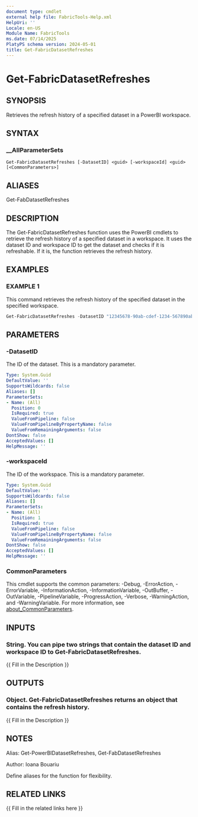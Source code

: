 ```yaml
---
document type: cmdlet
external help file: FabricTools-Help.xml
HelpUri: ''
Locale: en-US
Module Name: FabricTools
ms.date: 07/14/2025
PlatyPS schema version: 2024-05-01
title: Get-FabricDatasetRefreshes
---
```


# Get-FabricDatasetRefreshes

## SYNOPSIS

Retrieves the refresh history of a specified dataset in a PowerBI workspace.

## SYNTAX

### __AllParameterSets

```
Get-FabricDatasetRefreshes [-DatasetID] <guid> [-workspaceId] <guid> [<CommonParameters>]
```

## ALIASES

Get-FabDatasetRefreshes

## DESCRIPTION

The Get-FabricDatasetRefreshes function uses the PowerBI cmdlets to retrieve the refresh history of a specified dataset in a workspace.
It uses the dataset ID and workspace ID to get the dataset and checks if it is refreshable.
If it is, the function retrieves the refresh history.

## EXAMPLES

### EXAMPLE 1

This command retrieves the refresh history of the specified dataset in the specified workspace.

```powershell
Get-FabricDatasetRefreshes -DatasetID "12345678-90ab-cdef-1234-567890abcdef" -workspaceId "abcdef12-3456-7890-abcd-ef1234567890"
```

## PARAMETERS

### -DatasetID

The ID of the dataset.
This is a mandatory parameter.

```yaml
Type: System.Guid
DefaultValue: ''
SupportsWildcards: false
Aliases: []
ParameterSets:
- Name: (All)
  Position: 0
  IsRequired: true
  ValueFromPipeline: false
  ValueFromPipelineByPropertyName: false
  ValueFromRemainingArguments: false
DontShow: false
AcceptedValues: []
HelpMessage: ''
```

### -workspaceId

The ID of the workspace.
This is a mandatory parameter.

```yaml
Type: System.Guid
DefaultValue: ''
SupportsWildcards: false
Aliases: []
ParameterSets:
- Name: (All)
  Position: 1
  IsRequired: true
  ValueFromPipeline: false
  ValueFromPipelineByPropertyName: false
  ValueFromRemainingArguments: false
DontShow: false
AcceptedValues: []
HelpMessage: ''
```

### CommonParameters

This cmdlet supports the common parameters: -Debug, -ErrorAction, -ErrorVariable,
-InformationAction, -InformationVariable, -OutBuffer, -OutVariable, -PipelineVariable,
-ProgressAction, -Verbose, -WarningAction, and -WarningVariable. For more information, see
[about_CommonParameters](https://go.microsoft.com/fwlink/?LinkID=113216).

## INPUTS

### String. You can pipe two strings that contain the dataset ID and workspace ID to Get-FabricDatasetRefreshes.

{{ Fill in the Description }}

## OUTPUTS

### Object. Get-FabricDatasetRefreshes returns an object that contains the refresh history.

{{ Fill in the Description }}

## NOTES

Alias: Get-PowerBIDatasetRefreshes, Get-FabDatasetRefreshes

Author: Ioana Bouariu


Define aliases for the function for flexibility.

## RELATED LINKS

{{ Fill in the related links here }}

